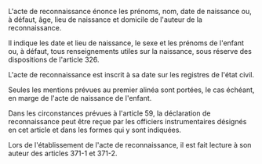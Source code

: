 L'acte de reconnaissance énonce les prénoms, nom, date de naissance ou, à défaut, âge, lieu de naissance et domicile de l'auteur de la reconnaissance.

Il indique les date et lieu de naissance, le sexe et les prénoms de l'enfant ou, à défaut, tous renseignements utiles sur la naissance, sous réserve des dispositions de l'article 326.

L'acte de reconnaissance est inscrit à sa date sur les registres de l'état civil.

Seules les mentions prévues au premier alinéa sont portées, le cas échéant, en marge de l'acte de naissance de l'enfant.

Dans les circonstances prévues à l'article 59, la déclaration de reconnaissance peut être reçue par les officiers instrumentaires désignés en cet article et dans les formes qui y sont indiquées.

Lors de l'établissement de l'acte de reconnaissance, il est fait lecture à son auteur des articles 371-1 et 371-2.
